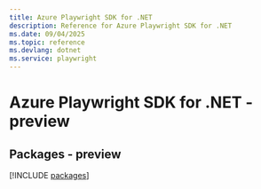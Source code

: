 ```yaml
---
title: Azure Playwright SDK for .NET
description: Reference for Azure Playwright SDK for .NET
ms.date: 09/04/2025
ms.topic: reference
ms.devlang: dotnet
ms.service: playwright
---
```

# Azure Playwright SDK for .NET - preview
## Packages - preview
[!INCLUDE [packages](playwright-index.md)]
